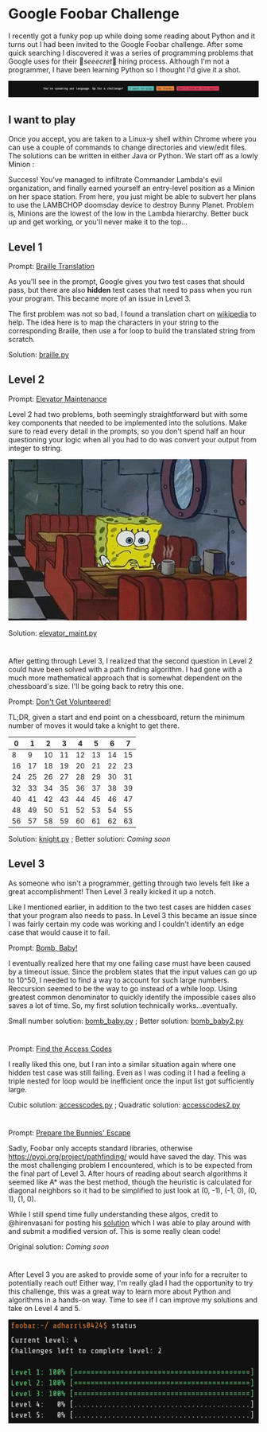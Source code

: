 # Google Foobar Challenge

I recently got a funky pop up while doing some reading about Python and it turns out I had been invited to the Google Foobar challenge. After some quick searching I discovered it was a series of programming problems that Google uses for their 🤫*seeecret*🤫 hiring process. Although I'm not a programmer, I have been learning Python so I thought I'd give it a shot.

![foobar popup](images/foobar_popup.png)

## I want to play
Once you accept, you are taken to a Linux-y shell within Chrome where you can use a couple of commands to change directories and view/edit files. The solutions can be written in either Java or Python. We start off as a lowly Minion :

Success! You've managed to infiltrate Commander Lambda's evil organization, and finally earned yourself an entry-level position as a Minion on her space station. From here, you just might be able to subvert her plans to use the LAMBCHOP doomsday device to destroy Bunny Planet. Problem is, Minions are the lowest of the low in the Lambda hierarchy. Better buck up and get working, or you'll never make it to the top...

## Level 1

Prompt: [Braille Translation](Questions/1_Braille_Translation.txt)

As you'll see in the prompt, Google gives you two test cases that should pass, but there are also **hidden** test cases that need to pass when you run your program. This became more of an issue in Level 3.

The first problem was not so bad, I found a translation chart on [wikipedia](https://en.wikipedia.org/wiki/Braille_ASCII) to help. The idea here is to map the characters in your string to the corresponding Braille, then use a for loop to build the translated string from scratch.

Solution: [braille.py](Code/braille.py)

## Level 2

Prompt: [Elevator Maintenance](Questions/2.1_Elevator_Maintenance.txt)

Level 2 had two problems, both seemingly straightforward but with some key components that needed to be implemented into the solutions. Make sure to read every detail in the prompts, so you don't spend half an hour questioning your logic when all you had to do was convert your output from integer to string.

![whoops](images/details.gif)

Solution: [elevator_maint.py](Code/elevator_maint.py)

#

After getting through Level 3, I realized that the second question in Level 2 could have been solved with a path finding algorithm. I had gone with a much more mathematical approach that is somewhat dependent on the chessboard's size. I'll be going back to retry this one.

Prompt: [Don't Get Volunteered!](Questions/2.2_Dont_Get_Volunteered.txt)

TL;DR, given a start and end point on a chessboard, return the minimum number of moves it would take a knight to get there.

| 0| 1| 2| 3| 4| 5| 6| 7|
|--|--|--|--|--|--|--|--|
| 8| 9|10|11|12|13|14|15|
|16|17|18|19|20|21|22|23|
|24|25|26|27|28|29|30|31|
|32|33|34|35|36|37|38|39|
|40|41|42|43|44|45|46|47|
|48|49|50|51|52|53|54|55|
|56|57|58|59|60|61|62|63|

Solution: [knight.py](Code/knight.py) ; Better solution: _Coming soon_

## Level 3

As someone who isn't a programmer, getting through two levels felt like a great accomplishment! Then Level 3 really kicked it up a notch.

Like I mentioned earlier, in addition to the two test cases are hidden cases that your program also needs to pass. In Level 3 this became an issue since I was fairly certain my code was working and I couldn't identify an edge case that would cause it to fail.

Prompt: [Bomb, Baby!](Questions/3.1_Bomb_Baby.txt)

I eventually realized here that my one failing case must have been caused by a timeout issue. Since the problem states that the input values can go up to 10^50, I needed to find a way to account for such large numbers. Reccursion seemed to be the way to go instead of a while loop. Using greatest common denominator to quickly identify the impossible cases also saves a lot of time. So, my first solution technically works...eventually.

Small number solution: [bomb_baby.py](Code/bomb_baby.py) ; Better solution: [bomb_baby2.py](Code/bomb_baby2.py)

#

Prompt: [Find the Access Codes](Questions/3.2_Find_the_Access_Codes.txt)

I really liked this one, but I ran into a similar situation again where one hidden test case was still failing. Even as I was coding it I had a feeling a triple nested for loop would be inefficient once the input list got sufficiently large.

Cubic solution: [accesscodes.py](Code/accesscodes.py) ; Quadratic solution: [accesscodes2.py](Code/accesscodes2.py)

#

Prompt: [Prepare the Bunnies' Escape](Questions/3.3_Prepare_the_Bunnies_Escape.txt)

Sadly, Foobar only accepts standard libraries, otherwise https://pypi.org/project/pathfinding/ would have saved the day. This was the most challenging problem I encountered, which is to be expected from the final part of Level 3. After hours of reading about search algorithms it seemed like A* was the best method, though the heuristic is calculated for diagonal neighbors so it had to be simplified to just look at (0, -1), (-1, 0), (0, 1), (1, 0).

While I still spend time fully understanding these algos, credit to @hirenvasani for posting his [solution](https://github.com/hirenvasani/foobar/blob/master/prepare_the_bunnies_escape.py) which I was able to play around with and submit a modified version of. This is some really clean code!

Original solution: _Coming soon_

#

After Level 3 you are asked to provide some of your info for a recruiter to potentially reach out! Either way, I'm really glad I had the opportunity to try this challenge, this was a great way to learn more about Python and algorithms in a hands-on way. Time to see if I can improve my solutions and take on Level 4 and 5.

![status](images/status.png)
